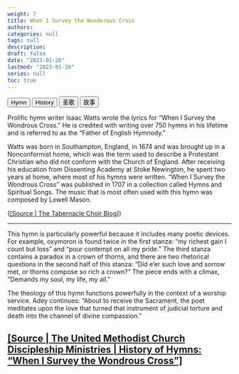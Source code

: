 ```yaml
---
weight: 7
title: When I Survey the Wonderous Cross 
authors: 
categories: null
tags: null
description: 
draft: false
date: "2023-01-26"
lastmod: "2023-01-26"
series: null
toc: true
---
```


<!--more-->

<!-- Tab links -->
<div class="tab">
  <button class="tablinks active" onclick="tablabel(event, 'english1')">Hymn</button>
  <button class="tablinks" onclick="tablabel(event, 'english2')">History</button>
  <button class="tablinks" onclick="tablabel(event, 'chinese1')">圣歌</button>
  <button class="tablinks" onclick="tablabel(event, 'chinese2')">故事</button>
  
</div>

<!-- Tab content -->
<div id="english1" class="tabcontent" style="display:block">

</div>

<div id="english2" class="tabcontent" style="display:block">

Prolific hymn writer Isaac Watts wrote the lyrics for “When I Survey the Wondrous Cross.” He is credited with writing over 750 hymns in his lifetime and is referred to as the “Father of English Hymnody.”

Watts was born in Southampton, England, in 1674 and was brought up in a Nonconformist home, which was the term used to describe a Protestant Christian who did not conform with the Church of England. After receiving his education from Dissenting Academy at Stoke Newington, he spent two years at home, where most of his hymns were written. “When I Survey the Wondrous Cross” was published in 1707 in a collection called Hymns and Spiritual Songs. The music that is most often used with this hymn was composed by Lowell Mason.

(<a href = "https://www.thetabernaclechoir.org/articles/when-i-survey-the-wondrous-cross.html#:~:text=%E2%80%9CWhen%20I%20Survey%20the%20Wondrous%20Cross%E2%80%9D%20was%20published%20in%201707,an%20Independent%20congregation%20in%20London." target="_blank" rel="noopener noreferrer">[Source | The Tabernacle Choir Blog]</a>)

---
This hymn is particularly powerful because it includes many poetic devices. For example, oxymoron is found twice in the first stanza: “my richest gain I count but loss” and “pour contempt on all my pride.” The third stanza contains a paradox in a crown of thorns, and there are two rhetorical questions in the second half of this stanza: “Did e’er such love and sorrow met, or thorns compose so rich a crown?” The piece ends with a climax, “Demands my soul, my life, my all.”

The theology of this hymn functions powerfully in the context of a worship service. Adey continues: “About to receive the Sacrament, the poet meditates upon the love that turned that instrument of judicial torture and death into the channel of divine compassion.”

<a href = "https://www.umcdiscipleship.org/resources/history-of-hymns-when-i-survey-the-wondrous-cross" target="_blank" rel="noopener noreferrer">[Source | The United Methodist Church Discipleship Ministries | History of Hymns: “When I Survey the Wondrous Cross”]</a>
---

</div>

<div id="chinese1" class="tabcontent">
  <h2></h2>
</div>